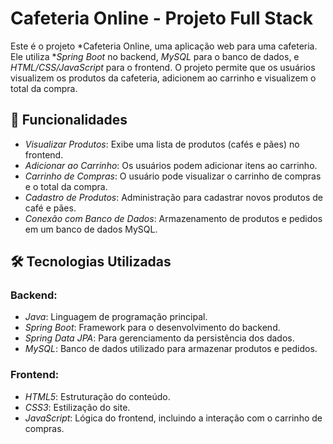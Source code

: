 # Cafeteria Online - Projeto Full Stack

Este é o projeto *Cafeteria Online, uma aplicação web para uma cafeteria. Ele utiliza **Spring Boot* no backend, *MySQL* para o banco de dados, e *HTML/CSS/JavaScript* para o frontend. O projeto permite que os usuários visualizem os produtos da cafeteria, adicionem ao carrinho e visualizem o total da compra.

## 🚀 Funcionalidades

- *Visualizar Produtos*: Exibe uma lista de produtos (cafés e pães) no frontend.
- *Adicionar ao Carrinho*: Os usuários podem adicionar itens ao carrinho.
- *Carrinho de Compras*: O usuário pode visualizar o carrinho de compras e o total da compra.
- *Cadastro de Produtos*: Administração para cadastrar novos produtos de café e pães.
- *Conexão com Banco de Dados*: Armazenamento de produtos e pedidos em um banco de dados MySQL.

## 🛠️ Tecnologias Utilizadas

### Backend:
- *Java*: Linguagem de programação principal.
- *Spring Boot*: Framework para o desenvolvimento do backend.
- *Spring Data JPA*: Para gerenciamento da persistência dos dados.
- *MySQL*: Banco de dados utilizado para armazenar produtos e pedidos.

### Frontend:
- *HTML5*: Estruturação do conteúdo.
- *CSS3*: Estilização do site.
- *JavaScript*: Lógica do frontend, incluindo a interação com o carrinho de compras.
